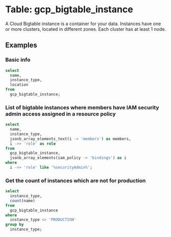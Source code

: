 # Table: gcp_bigtable_instance

A Cloud Bigtable instance is a container for your data. Instances have one or more clusters, located in different zones. Each cluster has at least 1 node.

## Examples

### Basic info

```sql
select
  name,
  instance_type,
  location
from
  gcp_bigtable_instance;
```


### List of bigtable instances where members have IAM security admin access assigned in a resource policy

```sql
select
  name,
  instance_type,
  jsonb_array_elements_text(i -> 'members') as members,
  i ->> 'role' as role
from
  gcp_bigtable_instance,
  jsonb_array_elements(iam_policy -> 'bindings') as i
where
  i ->> 'role' like '%securityAdmin%';
```


### Get the count of instances which are not for production

```sql
select
  instance_type,
  count(name)
from
  gcp_bigtable_instance
where
  instance_type <> 'PRODUCTION'
group by
  instance_type;
```
